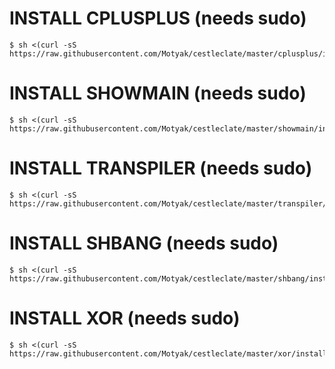 # INSTALL CPLUSPLUS (needs sudo)
```console
$ sh <(curl -sS https://raw.githubusercontent.com/Motyak/cestleclate/master/cplusplus/install.sh)
```

# INSTALL SHOWMAIN (needs sudo)
```console
$ sh <(curl -sS https://raw.githubusercontent.com/Motyak/cestleclate/master/showmain/install.sh)
```

# INSTALL TRANSPILER (needs sudo)
```console
$ sh <(curl -sS https://raw.githubusercontent.com/Motyak/cestleclate/master/transpiler/install.sh)
```

# INSTALL SHBANG (needs sudo)
```console
$ sh <(curl -sS https://raw.githubusercontent.com/Motyak/cestleclate/master/shbang/install.sh)
```

# INSTALL XOR (needs sudo)
```console
$ sh <(curl -sS https://raw.githubusercontent.com/Motyak/cestleclate/master/xor/install.sh)
```
